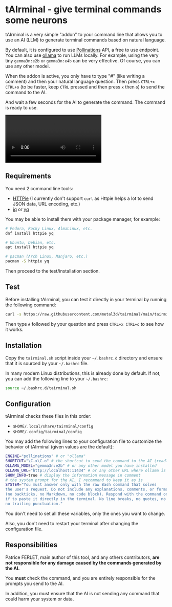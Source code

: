 # tAIrminal - give terminal commands some neurons

tAIrminal is a very simple "addon" to your command line that allows you to use
an AI (LLM) to generate terminal commands based on natural language.

By default, it is configured to use [Pollinations](https://pollinations.ai/) API, a free to use endpoint.
You can also use [ollama](https://ollama.com/) to run LLMs locally. For example, using
the very tiny `gemma3n:e2b` or `gemma3n:e4b` can be very effective. Of course, you can use any other model.

When the addon is active, you only have to type "#" (like writing a comment) and then your natural language question.
Then press `CTRL+x CTRL+o` (to be faster, keep `CTRL` pressed and then press `x` then `o`) to send the command to the AI.

And wait a few seconds for the AI to generate the command. The command is ready to use.

<video src="https://github.com/user-attachments/assets/a2cdd8c2-4a13-43bc-adba-bac7f12e8e51"></video>

## Requirements

You need 2 command line tools:

- [HTTPie](https://httpie.io/) (I currently don't support `curl` as Httpie helps a lot to send
  JSON data, URL encoding, etc.)
- [jq](https://jqlang.org/) or [yq](https://github.com/mikefarah/yq)

You may be able to install them with your package manager, for example:

```bash
# Fedora, Rocky Linux, AlmaLinux, etc.
dnf install httpie yq

# Ubuntu, Debian, etc.
apt install httpie yq

# pacman (Arch Linux, Manjaro, etc.)
pacman -S httpie yq
```

Then proceed to the test/installation section.

## Test

Before installing tAIrminal, you can test it directly in your terminal by running the following command:

```bash
curl -s https://raw.githubusercontent.com/metal3d/tairminal/main/tairminal.sh | bash
```

Then type `#` followed by your question and press `CTRL+x CTRL+o` to see how it works.

## Installation

Copy the `tairminal.sh` script inside your `~/.bashrc.d` directory and ensure that it is sourced by your `~/.bashrc` file.

In many modern Linux distributions, this is already done by default. If not, you can add the following line to your `~/.bashrc`:

```bash
source ~/.bashrc.d/tairminal.sh
```

## Configuration

tAIrminal checks these files in this order:

- `$HOME/.local/share/tairminal/config`
- `$HOME/.config/tairminal/config`

You may add the following lines to your configuration file to customize the behavior of tAIrminal (given values are the default):

```bash
ENGINE="pollinations" # or "ollama"
SHORTCUT="\C-x\C-o" # the shortcut to send the command to the AI (readline format)
OLLAMA_MODEL="gemma3n:e2b" # or any other model you have installed
OLLAMA_URL="http://localhost:11434" # or any other URL where ollama is running
SHOW_INFO=true # display the information message in comment
# the system prompt for the AI, I recommend to keep it as is
SYSTEM="You must answer only with the raw Bash command that solves
the user's request. Do not include any explanations, comments, or formatting
(no backticks, no Markdown, no code block). Respond with the command only, as
if to paste it directly in the terminal. No line breaks, no quotes, no prefix,
no trailing punctuation."
```

You don't need to set all these variables, only the ones you want to change.

Also, you don't need to restart your terminal after changing the configuration file.

## Responsibilities

Patrice FERLET, main author of this tool, and any others contributors, **are not responsible for any damage
caused by the commands generated by the AI.**

You **must** check the command, and you are entirely responsible for the prompts you send to the AI.

In addition, you must ensure that the AI is not sending any command that could harm your system or data.

